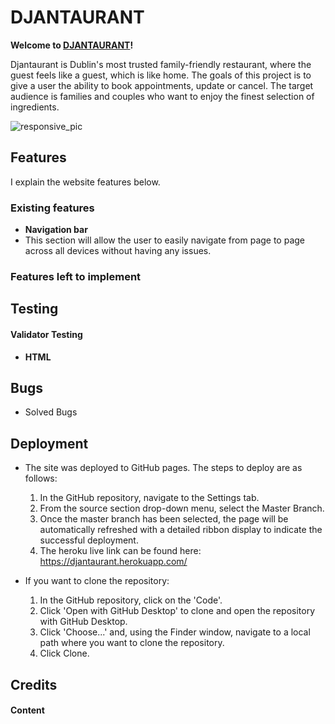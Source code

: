 # DJANTAURANT
  

**Welcome to [DJANTAURANT](https://djantaurant.herokuapp.com/)!**
  

Djantaurant is Dublin's most trusted family-friendly restaurant, where the guest feels like a guest, which is like home. The goals of this  project is to give a user the ability to book appointments, update or cancel. The target audience is families and couples who want to enjoy the finest selection of ingredients.

![responsive_pic](/media/responsive.png)

## Features

I explain the website features below.

### **Existing features**
  

- **Navigation bar**
 - This section will allow the user to easily navigate from page to page across all devices without having any issues. 
 

### **Features left to implement**

## Testing



#### **Validator Testing**

- **HTML**


## Bugs
- Solved Bugs

## Deployment  

- The site was deployed to GitHub pages. The steps to deploy are as follows: 
  1. In the GitHub repository, navigate to the Settings tab.
  2. From the source section drop-down menu, select the Master Branch.
  3. Once the master branch has been selected, the page will be automatically refreshed with a detailed ribbon display to indicate the successful deployment.
  4. The heroku live link can be found here: https://djantaurant.herokuapp.com/

- If you want to clone the repository:
  1. In the GitHub repository, click on the 'Code'.
  2. Click 'Open with GitHub Desktop' to clone and open the repository with GitHub Desktop.
  3. Click 'Choose...' and, using the Finder window, navigate to a local path where you want to clone the repository. 
  4. Click Clone.  


## Credits

#### Content

